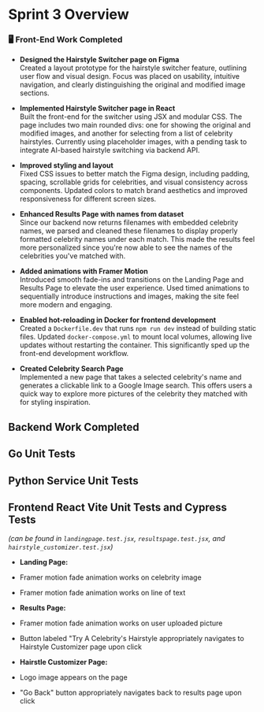 # Sprint 3 Overview

### 🖥️ Front-End Work Completed

- **Designed the Hairstyle Switcher page on Figma**  
  Created a layout prototype for the hairstyle switcher feature, outlining user flow and visual design. Focus was placed on usability, intuitive navigation, and clearly distinguishing the original and modified image sections.

- **Implemented Hairstyle Switcher page in React**  
  Built the front-end for the switcher using JSX and modular CSS. The page includes two main rounded divs: one for showing the original and modified images, and another for selecting from a list of celebrity hairstyles. Currently using placeholder images, with a pending task to integrate AI-based hairstyle switching via backend API.

- **Improved styling and layout**  
  Fixed CSS issues to better match the Figma design, including padding, spacing, scrollable grids for celebrities, and visual consistency across components. Updated colors to match brand aesthetics and improved responsiveness for different screen sizes.

- **Enhanced Results Page with names from dataset**  
  Since our backend now returns filenames with embedded celebrity names, we parsed and cleaned these filenames to display properly formatted celebrity names under each match. This made the results feel more personalized since you're now able to see the names of the celebrities you've matched with.

- **Added animations with Framer Motion**  
  Introduced smooth fade-ins and transitions on the Landing Page and Results Page to elevate the user experience. Used timed animations to sequentially introduce instructions and images, making the site feel more modern and engaging.

- **Enabled hot-reloading in Docker for frontend development**  
  Created a `Dockerfile.dev` that runs `npm run dev` instead of building static files. Updated `docker-compose.yml` to mount local volumes, allowing live updates without restarting the container. This significantly sped up the front-end development workflow.

- **Created Celebrity Search Page**  
  Implemented a new page that takes a selected celebrity's name and generates a clickable link to a Google Image search. This offers users a quick way to explore more pictures of the celebrity they matched with for styling inspiration.

## Backend Work Completed

## Go Unit Tests

## Python Service Unit Tests

## Frontend React Vite Unit Tests and Cypress Tests

_(can be found in `landingpage.test.jsx`, `resultspage.test.jsx`, and `hairstyle_customizer.test.jsx`)_

- **Landing Page:**
- Framer motion fade animation works on celebrity image
- Framer motion fade animation works on line of text

- **Results Page:**
- Framer motion fade animation works on user uploaded picture
- Button labeled "Try A Celebrity's Hairstyle appropriately navigates to Hairstyle Customizer page upon click

- **Hairstle Customizer Page:**
- Logo image appears on the page
- "Go Back" button appropriately navigates back to results page upon click


